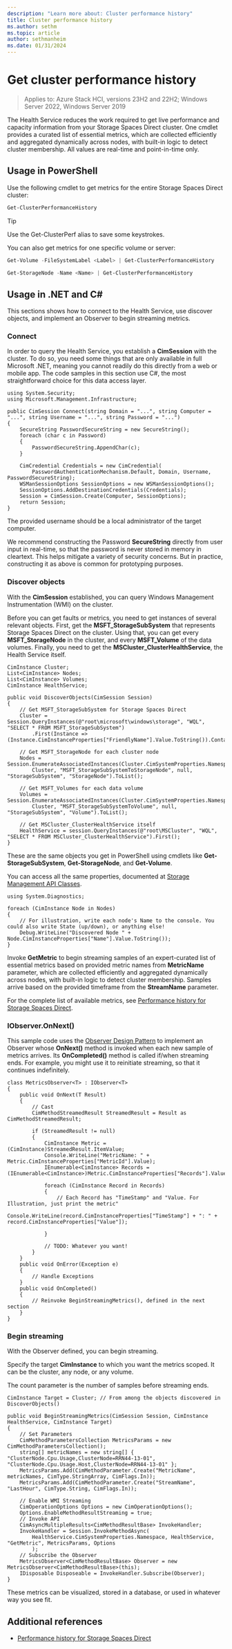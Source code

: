```yaml
---
description: "Learn more about: Cluster performance history"
title: Cluster performance history
ms.author: sethm
ms.topic: article
author: sethmanheim
ms.date: 01/31/2024
---
```


# Get cluster performance history

> Applies to: Azure Stack HCI, versions 23H2 and 22H2; Windows Server 2022, Windows Server 2019

The Health Service reduces the work required to get live performance and capacity information from your Storage Spaces Direct cluster. One cmdlet provides a curated list of essential metrics, which are collected efficiently and aggregated dynamically across nodes, with built-in logic to detect cluster membership. All values are real-time and point-in-time only.

## Usage in PowerShell
Use the following cmdlet to get metrics for the entire Storage Spaces Direct cluster:

```PowerShell
Get-ClusterPerformanceHistory
```

>[!TIP]
 > Use the Get-ClusterPerf alias to save some keystrokes.

You can also get metrics for one specific volume or server:

```PowerShell
Get-Volume -FileSystemLabel <Label> | Get-ClusterPerformanceHistory

Get-StorageNode -Name <Name> | Get-ClusterPerformanceHistory
```

## Usage in .NET and C#
This sections shows how to connect to the Health Service, use discover objects, and implement an Observer to begin streaming metrics.

### Connect
In order to query the Health Service, you establish a **CimSession** with the cluster. To do so, you need some things that are only available in full Microsoft .NET, meaning you cannot readily do this directly from a web or mobile app. The code samples in this section use C\#, the most straightforward choice for this data access layer.

```
using System.Security;
using Microsoft.Management.Infrastructure;

public CimSession Connect(string Domain = "...", string Computer = "...", string Username = "...", string Password = "...")
{
    SecureString PasswordSecureString = new SecureString();
    foreach (char c in Password)
    {
        PasswordSecureString.AppendChar(c);
    }

    CimCredential Credentials = new CimCredential(
        PasswordAuthenticationMechanism.Default, Domain, Username, PasswordSecureString);
    WSManSessionOptions SessionOptions = new WSManSessionOptions();
    SessionOptions.AddDestinationCredentials(Credentials);
    Session = CimSession.Create(Computer, SessionOptions);
    return Session;
}
```

The provided username should be a local administrator of the target computer.

We recommend constructing the Password **SecureString** directly from user input in real-time, so that the password is never stored in memory in cleartext. This helps mitigate a variety of security concerns. But in practice, constructing it as above is common for prototyping purposes.

### Discover objects
With the **CimSession** established, you can query Windows Management Instrumentation (WMI) on the cluster.

Before you can get faults or metrics, you need to get instances of several relevant objects. First, get the **MSFT\_StorageSubSystem** that represents Storage Spaces Direct on the cluster. Using that, you can get every **MSFT\_StorageNode** in the cluster, and every **MSFT\_Volume** of the data volumes. Finally, you need to get the **MSCluster\_ClusterHealthService**, the Health Service itself.

```
CimInstance Cluster;
List<CimInstance> Nodes;
List<CimInstance> Volumes;
CimInstance HealthService;

public void DiscoverObjects(CimSession Session)
{
    // Get MSFT_StorageSubSystem for Storage Spaces Direct
    Cluster = Session.QueryInstances(@"root\microsoft\windows\storage", "WQL", "SELECT * FROM MSFT_StorageSubSystem")
        .First(Instance => (Instance.CimInstanceProperties["FriendlyName"].Value.ToString()).Contains("Cluster"));

    // Get MSFT_StorageNode for each cluster node
    Nodes = Session.EnumerateAssociatedInstances(Cluster.CimSystemProperties.Namespace,
        Cluster, "MSFT_StorageSubSystemToStorageNode", null, "StorageSubSystem", "StorageNode").ToList();

    // Get MSFT_Volumes for each data volume
    Volumes = Session.EnumerateAssociatedInstances(Cluster.CimSystemProperties.Namespace,
        Cluster, "MSFT_StorageSubSystemToVolume", null, "StorageSubSystem", "Volume").ToList();

    // Get MSCluster_ClusterHealthService itself
    HealthService = session.QueryInstances(@"root\MSCluster", "WQL", "SELECT * FROM MSCluster_ClusterHealthService").First();
}
```

These are the same objects you get in PowerShell using cmdlets like **Get-StorageSubSystem**, **Get-StorageNode**, and **Get-Volume**.

You can access all the same properties, documented at [Storage Management API Classes](/windows-hardware/drivers/storage/storage-management-api-classes).

```
using System.Diagnostics;

foreach (CimInstance Node in Nodes)
{
    // For illustration, write each node's Name to the console. You could also write State (up/down), or anything else!
    Debug.WriteLine("Discovered Node " + Node.CimInstanceProperties["Name"].Value.ToString());
}
```

Invoke **GetMetric** to begin streaming samples of an expert-curated list of essential metrics based on provided metric names from **MetricName** parameter, which are collected efficiently and aggregated dynamically across nodes, with built-in logic to detect cluster membership. Samples arrive based on the provided timeframe from the **StreamName** parameter.

For the complete list of available metrics, see [Performance history for Storage Spaces Direct](/windows-server/storage/storage-spaces/performance-history).

### IObserver.OnNext()
This sample code uses the [Observer Design Pattern](/dotnet/standard/events/observer-design-pattern) to implement an Observer whose **OnNext()** method is invoked when each new sample of metrics arrives. Its **OnCompleted()** method is called if/when streaming ends. For example, you might use it to reinitiate streaming, so that it continues indefinitely.

```
class MetricsObserver<T> : IObserver<T>
{
    public void OnNext(T Result)
    {
        // Cast
        CimMethodStreamedResult StreamedResult = Result as CimMethodStreamedResult;

        if (StreamedResult != null)
        {
            CimInstance Metric = (CimInstance)StreamedResult.ItemValue;
            Console.WriteLine("MetricName: " + Metric.CimInstanceProperties["MetricId"].Value);
            IEnumerable<CimInstance> Records = (IEnumerable<CimInstance>)Metric.CimInstanceProperties["Records"].Value;

            foreach (CimInstance Record in Records)
            {
                // Each Record has "TimeStamp" and "Value. For Illustration, just print the metric"
                Console.WriteLine(record.CimInstanceProperties["TimeStamp"] + ": " + record.CimInstanceProperties["Value"]);

            }

            // TODO: Whatever you want!
        }
    }
    public void OnError(Exception e)
    {
        // Handle Exceptions
    }
    public void OnCompleted()
    {
        // Reinvoke BeginStreamingMetrics(), defined in the next section
    }
}
```

### Begin streaming
With the Observer defined, you can begin streaming.

Specify the target **CimInstance** to which you want the metrics scoped. It can be the cluster, any node, or any volume.

The count parameter is the number of samples before streaming ends.

```
CimInstance Target = Cluster; // From among the objects discovered in DiscoverObjects()

public void BeginStreamingMetrics(CimSession Session, CimInstance HealthService, CimInstance Target)
{
    // Set Parameters
    CimMethodParametersCollection MetricsParams = new CimMethodParametersCollection();
    string[] metricNames = new string[] { "ClusterNode.Cpu.Usage,ClusterNode=RRN44-13-01", "ClusterNode.Cpu.Usage.Host,ClusterNode=RRN44-13-01" };
    MetricsParams.Add(CimMethodParameter.Create("MetricName", metricNames, CimType.StringArray, CimFlags.In));
    MetricsParams.Add(CimMethodParameter.Create("StreamName", "LastHour", CimType.String, CimFlags.In));

    // Enable WMI Streaming
    CimOperationOptions Options = new CimOperationOptions();
    Options.EnableMethodResultStreaming = true;
    // Invoke API
    CimAsyncMultipleResults<CimMethodResultBase> InvokeHandler;
    InvokeHandler = Session.InvokeMethodAsync(
        HealthService.CimSystemProperties.Namespace, HealthService, "GetMetric", MetricsParams, Options
        );
    // Subscribe the Observer
    MetricsObserver<CimMethodResultBase> Observer = new MetricsObserver<CimMethodResultBase>(this);
    IDisposable Disposeable = InvokeHandler.Subscribe(Observer);
}
```

These metrics can be visualized, stored in a database, or used in whatever way you see fit.

## Additional references
- [Performance history for Storage Spaces Direct](/windows-server/storage/storage-spaces/performance-history)

